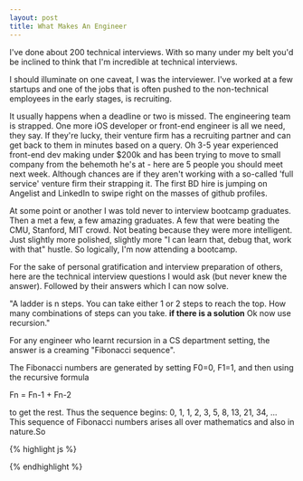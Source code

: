 ```yaml
---
layout: post
title: What Makes An Engineer
---
```

I've done about 200 technical interviews. With so many under my belt you'd be inclined to think that I'm incredible at technical interviews. 

I should illuminate on one caveat, I was the interviewer. I've worked at a few startups and one of the jobs that is often pushed to the non-technical employees in the early stages, is recruiting. 

It usually happens when a deadline or two is missed. The engineering team is strapped. One more iOS developer or front-end engineer is all we need, they say. If they're lucky, their venture firm has a recruiting partner and can get back to them in minutes based on a query. Oh 3-5 year experienced front-end dev making under $200k and has been trying to move to small company from the behemoth he's at - here are 5 people you should meet next week. Although chances are if they aren't working with a so-called 'full service' venture firm their strapping it. The first BD hire is jumping on Angelist and LinkedIn to swipe right on the masses of github profiles.

At some point or another I was told never to interview bootcamp graduates. Then a met a few, a few amazing graduates. A few that were beating the CMU, Stanford, MIT crowd. Not beating because they were more intelligent. Just slightly more polished, slightly more "I can learn that, debug that, work with that" hustle. So logically, I'm now attending a bootcamp.

For the sake of personal gratification and interview preparation of others, here are the technical interview questions I would ask (but never knew the answer). Followed by their answers which I can now solve.

"A ladder is n steps. You can take either 1 or 2 steps to reach the top. How many combinations of steps can you take. **if there is a solution** Ok now use recursion."

For any engineer who learnt recursion in a CS department setting, the answer is a creaming "Fibonacci sequence". 

The Fibonacci numbers are generated by setting F0=0, F1=1, and then using the recursive formula

Fn = Fn-1 + Fn-2

to get the rest. Thus the sequence begins: 0, 1, 1, 2, 3, 5, 8, 13, 21, 34, ... This sequence of Fibonacci numbers arises all over mathematics and also in nature.So 


{% highlight js %}

{% endhighlight %}




